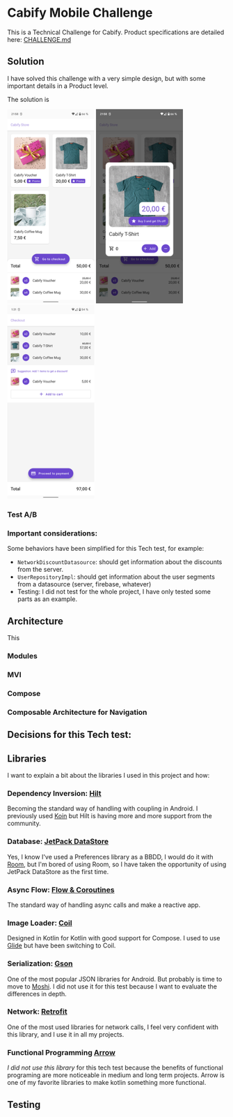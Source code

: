 # Cabify Mobile Challenge

This is a Technical Challenge for Cabify.
Product specifications are detailed here: [CHALLENGE.md](.github/CHALLENGE.md)

## Solution
I have solved this challenge with a very simple design, but with some important details in a Product level.

The solution is 
<p float="left">
  <img src=".github/screenshot/1store.png" width="200" />
  <img src=".github/screenshot/2product.png" width="200" /> 
  <img src=".github/screenshot/3checkout.png" width="200" />
</p>

### Test A/B


### Important considerations:
Some behaviors have been simplified for this Tech test, for example:
* `NetworkDiscountDatasource`: should get information about the discounts from the server.
* `UserRepositoryImpl`: should get information about the user segments from a datasource (server, firebase, whatever)
* Testing: I did not test for the whole project, I have only tested some parts as an example.

## Architecture

This 

### Modules

### MVI

### Compose

### Composable Architecture for Navigation

## Decisions for this Tech test:

## Libraries

I want to explain a bit about the libraries I used in this project and how:

### Dependency Inversion: [Hilt](https://developer.android.com/training/dependency-injection/hilt-android)
Becoming the standard way of handling with coupling in Android. I previously used [Koin](https://insert-koin.io/) but Hilt is having more and more support from the community.

### Database: [JetPack DataStore](https://developer.android.com/topic/libraries/architecture/datastore)
Yes, I know I've used a Preferences library as a BBDD, I would do it with [Room](https://developer.android.com/jetpack/androidx/releases/room), but I'm bored of using Room, so I have taken the opportunity of using JetPack DataStore as the first time.

### Async Flow: [Flow & Coroutines](https://kotlin.github.io/kotlinx.coroutines/kotlinx-coroutines-core/kotlinx.coroutines.flow/-flow/)
The standard way of handling async calls and make a reactive app.

### Image Loader: [Coil](https://github.com/coil-kt/coil)
Designed in Kotlin for Kotlin with good support for Compose. I used to use [Glide](https://github.com/bumptech/glide) but have been switching to Coil.

### Serialization: [Gson](https://github.com/google/gson)
One of the most popular JSON libraries for Android. But probably is time to move to [Moshi](https://github.com/square/moshi). I did not use it for this test because I want to evaluate the differences in depth.

### Network: [Retrofit](https://github.com/square/retrofit)
One of the most used libraries for network calls, I feel very confident with this library, and I use it in all my projects.

### Functional Programming [Arrow](https://github.com/arrow-kt/arrow)
*I did not use this library* for this tech test because the benefits of functional programing are more noticeable in medium and long term projects. Arrow is one of my favorite libraries to make kotlin something more functional.

## Testing
